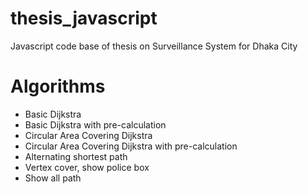 # thesis_javascript
Javascript code base of thesis on Surveillance System for Dhaka City

# Algorithms
- Basic Dijkstra
- Basic Dijkstra with pre-calculation
- Circular Area Covering Dijkstra
- Circular Area Covering Dijkstra with pre-calculation
- Alternating shortest path
- Vertex cover, show police box
- Show all path
